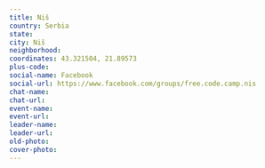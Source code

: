 ```yaml
---
title: Niš
country: Serbia
state: 
city: Niš
neighborhood: 
coordinates: 43.321504, 21.89573
plus-code:
social-name: Facebook
social-url: https://www.facebook.com/groups/free.code.camp.nis
chat-name:
chat-url:
event-name:
event-url:
leader-name:
leader-url:
old-photo: 
cover-photo:
---
```


